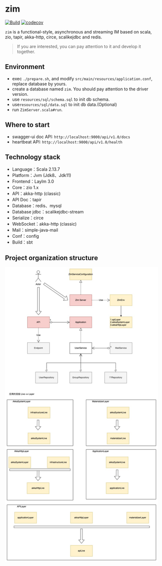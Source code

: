 # zim
[![Build](https://github.com/bitlap/zim/actions/workflows/ScalaCI.yml/badge.svg?branch=master)](https://github.com/bitlap/zim/actions/workflows/ScalaCI.yml)
[![codecov](https://codecov.io/gh/bitlap/zim/branch/master/graph/badge.svg?token=V95ZMWUUCE)](https://codecov.io/gh/bitlap/zim)


`zim` is a functional-style, asynchronous and streaming IM based on scala, zio, tapir, akka-http, circe, scalikejdbc and redis.

> If you are interested, you can pay attention to it and develop it together.

## Environment

* exec `./prepare.sh`, and modify `src/main/resources/application.conf`, replace database by yours.
* create a database named `zim`. You should pay attention to the driver version.
* use `resources/sql/schema.sql` to init db schema.
* use`resources/sql/data.sql` to init db data.(Optional)
* run `ZimServer.scala#run`.

## Where to start

- swagger-ui doc API: `http://localhost:9000/api/v1.0/docs`
- heartbeat API: `http://localhost:9000/api/v1.0/health`

## Technology stack

- Language：Scala 2.13.7
- Platform：Jvm (Jdk8、Jdk11)
- Frontend：LayIm 3.0
- Core：zio 1.x
- API：akka-http (classic)
- API Doc：tapir
- Database：redis、mysql
- Database jdbc：scalikejdbc-stream
- Serialize：circe
- WebSocket：akka-http (classic)
- Mail：simple-java-mail
- Conf：config
- Build：sbt

## Project organization structure

![](./zim.jpeg)
